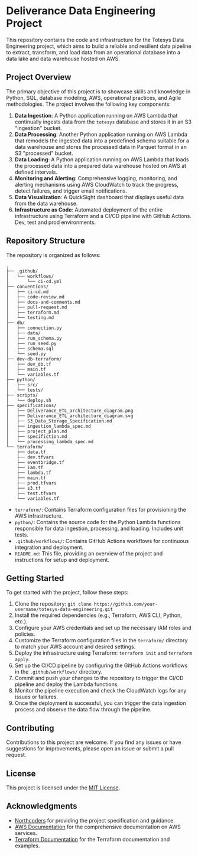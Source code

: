 # Deliverance Data Engineering Project

This repository contains the code and infrastructure for the Totesys Data Engineering project, which aims to build a reliable and resilient data pipeline to extract, transform, and load data from an operational database into a data lake and data warehouse hosted on AWS.

## Project Overview

The primary objective of this project is to showcase skills and knowledge in Python, SQL, database modeling, AWS, operational practices, and Agile methodologies. The project involves the following key components:

1. **Data Ingestion**: A Python application running on AWS Lambda that continually ingests data from the `totesys` database and stores it in an S3 "ingestion" bucket.
2. **Data Processing**: Another Python application running on AWS Lambda that remodels the ingested data into a predefined schema suitable for a data warehouse and stores the processed data in Parquet format in an S3 "processed" bucket.
3. **Data Loading**: A Python application running on AWS Lambda that loads the processed data into a prepared data warehouse hosted on AWS at defined intervals.
4. **Monitoring and Alerting**: Comprehensive logging, monitoring, and alerting mechanisms using AWS CloudWatch to track the progress, detect failures, and trigger email notifications.
5. **Data Visualization**: A QuickSight dashboard that displays useful data from the data warehouse.
6. **Infrastructure as Code**: Automated deployment of the entire infrastructure using Terraform and a CI/CD pipeline with GitHub Actions. Dev, test and prod environments.

## Repository Structure

The repository is organized as follows:

```
.
├── .github/
│   └── workflows/
│       └── ci-cd.yml
├── conventions/
│   ├── ci-cd.md
│   ├── code-review.md
│   ├── docs-and-comments.md
│   ├── pull-request.md
│   ├── terraform.md
│   └── testing.md
├── db/
│   ├── connection.py
│   ├── data/
│   ├── run_schema.py
│   ├── run_seed.py
│   ├── schema.sql
│   └── seed.py
├── dev-db-terraform/
│   ├── dev_db.tf
│   ├── main.tf
│   └── variables.tf
├── python/
│   ├── src/
│   └── tests/
├── scripts/
│   └── deploy.sh
├── specifications/
│   ├── Deliverance_ETL_architecture_diagram.png
│   ├── Deliverance_ETL_architecture_diagram.svg
│   ├── S3_Data_Storage_Specification.md
│   ├── ingestion_lambda_spec.md
│   ├── project_plan.md
│   ├── specifiction.md
│   └── processing_lambda_spec.md
└── terraform/
    ├── data.tf
    ├── dev.tfvars
    ├── eventbridge.tf
    ├── iam.tf
    ├── lambda.tf
    ├── main.tf
    ├── prod.tfvars
    ├── s3.tf
    ├── test.tfvars
    └── variables.tf
```

- `terraform/`: Contains Terraform configuration files for provisioning the AWS infrastructure.
- `python/`: Contains the source code for the Python Lambda functions responsible for data ingestion, processing, and loading. Includes unit tests.
- `.github/workflows/`: Contains GitHub Actions workflows for continuous integration and deployment.
- `README.md`: This file, providing an overview of the project and instructions for setup and deployment.

## Getting Started

To get started with the project, follow these steps:

1. Clone the repository: `git clone https://github.com/your-username/totesys-data-engineering.git`
2. Install the required dependencies (e.g., Terraform, AWS CLI, Python, etc.).
3. Configure your AWS credentials and set up the necessary IAM roles and policies.
4. Customize the Terraform configuration files in the `terraform/` directory to match your AWS account and desired settings.
5. Deploy the infrastructure using Terraform: `terraform init` and `terraform apply`.
6. Set up the CI/CD pipeline by configuring the GitHub Actions workflows in the `.github/workflows/` directory.
7. Commit and push your changes to the repository to trigger the CI/CD pipeline and deploy the Lambda functions.
8. Monitor the pipeline execution and check the CloudWatch logs for any issues or failures.
9. Once the deployment is successful, you can trigger the data ingestion process and observe the data flow through the pipeline.

## Contributing

Contributions to this project are welcome. If you find any issues or have suggestions for improvements, please open an issue or submit a pull request.

## License

This project is licensed under the [MIT License](LICENSE).

## Acknowledgments

- [Northcoders](https://northcoders.com/) for providing the project specification and guidance.
- [AWS Documentation](https://docs.aws.amazon.com/) for the comprehensive documentation on AWS services.
- [Terraform Documentation](https://www.terraform.io/docs/) for the Terraform documentation and examples.

